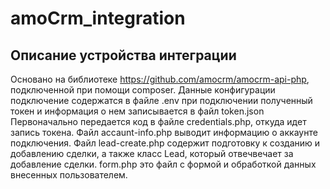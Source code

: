 # amoCrm_integration

## Описание устройства интеграции

Основано на библиотеке https://github.com/amocrm/amocrm-api-php, подключенной при помощи composer. Данные конфигурации подключение содержатся в файле .env при подключении полученный токен и информация о нем записывается в файл token.json
Первоначально передается код в файле credentials.php, откуда идет запись токена. Файл accaunt-info.php выводит информацию о аккаунте подключения. Файл lead-create.php содержит подготовку к созданию и добавлению сделки, а также класс Lead, который отвечвечает за добавление сделки.
form.php это файл с формой и обработкой данных внесенных пользователем.

